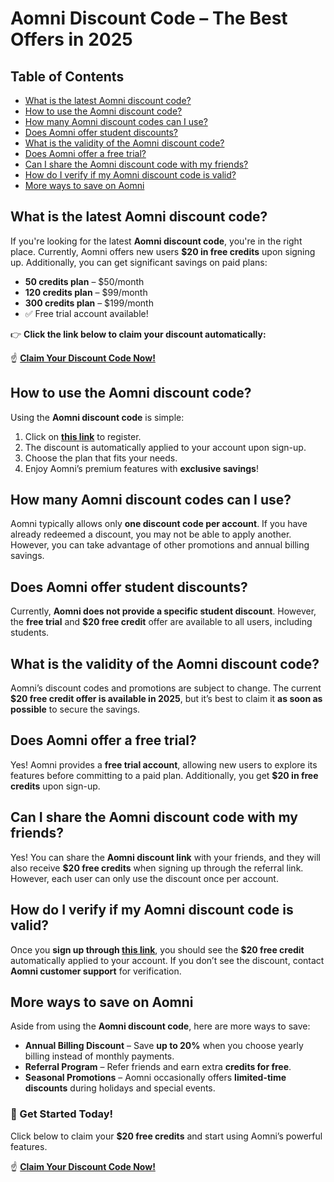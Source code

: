 # Aomni Discount Code – The Best Offers in 2025

## Table of Contents
- [What is the latest Aomni discount code?](#what-is-the-latest-aomni-discount-code)
- [How to use the Aomni discount code?](#how-to-use-the-aomni-discount-code)
- [How many Aomni discount codes can I use?](#how-many-aomni-discount-codes-can-i-use)
- [Does Aomni offer student discounts?](#does-aomni-offer-student-discounts)
- [What is the validity of the Aomni discount code?](#what-is-the-validity-of-the-aomni-discount-code)
- [Does Aomni offer a free trial?](#does-aomni-offer-a-free-trial)
- [Can I share the Aomni discount code with my friends?](#can-i-share-the-aomni-discount-code-with-my-friends)
- [How do I verify if my Aomni discount code is valid?](#how-do-i-verify-if-my-aomni-discount-code-is-valid)
- [More ways to save on Aomni](#more-ways-to-save-on-aomni)

## What is the latest Aomni discount code?

If you're looking for the latest **Aomni discount code**, you're in the right place. Currently, Aomni offers new users **$20 in free credits** upon signing up. Additionally, you can get significant savings on paid plans:

- **50 credits plan** – $50/month
- **120 credits plan** – $99/month
- **300 credits plan** – $199/month
- ✅ Free trial account available!

👉 **Click the link below to claim your discount automatically:**

☝️ [**Claim Your Discount Code Now!**](https://bit.ly/3Y4oDzk)

## How to use the Aomni discount code?

Using the **Aomni discount code** is simple:

1. Click on **[this link](https://bit.ly/3Y4oDzk)** to register.
2. The discount is automatically applied to your account upon sign-up.
3. Choose the plan that fits your needs.
4. Enjoy Aomni’s premium features with **exclusive savings**!

## How many Aomni discount codes can I use?

Aomni typically allows only **one discount code per account**. If you have already redeemed a discount, you may not be able to apply another. However, you can take advantage of other promotions and annual billing savings.

## Does Aomni offer student discounts?

Currently, **Aomni does not provide a specific student discount**. However, the **free trial** and **$20 free credit** offer are available to all users, including students.

## What is the validity of the Aomni discount code?

Aomni’s discount codes and promotions are subject to change. The current **$20 free credit offer is available in 2025**, but it’s best to claim it **as soon as possible** to secure the savings.

## Does Aomni offer a free trial?

Yes! Aomni provides a **free trial account**, allowing new users to explore its features before committing to a paid plan. Additionally, you get **$20 in free credits** upon sign-up.

## Can I share the Aomni discount code with my friends?

Yes! You can share the **Aomni discount link** with your friends, and they will also receive **$20 free credits** when signing up through the referral link. However, each user can only use the discount once per account.

## How do I verify if my Aomni discount code is valid?

Once you **sign up through [this link](https://bit.ly/3Y4oDzk)**, you should see the **$20 free credit** automatically applied to your account. If you don’t see the discount, contact **Aomni customer support** for verification.

## More ways to save on Aomni

Aside from using the **Aomni discount code**, here are more ways to save:

- **Annual Billing Discount** – Save **up to 20%** when you choose yearly billing instead of monthly payments.
- **Referral Program** – Refer friends and earn extra **credits for free**.
- **Seasonal Promotions** – Aomni occasionally offers **limited-time discounts** during holidays and special events.

### 🎯 Get Started Today!

Click below to claim your **$20 free credits** and start using Aomni’s powerful features.

☝️ [**Claim Your Discount Code Now!**](https://bit.ly/3Y4oDzk)
